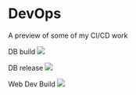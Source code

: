 # DevOps
A preview of some of my CI/CD work


DB build
<img src="https://empyrean-solutions.visualstudio.com/Liquidity%20Stress/_apis/build/status/Liquidity Database/Liquidity%20Stress-Automated%20SQL%20builder"/>

DB release
<img src="https://empyrean-solutions.vsrm.visualstudio.com/_apis/public/Release/badge/802fb9bd-b172-46df-8860-fbb71b9512bb/46/50"/>

Web Dev Build
<img src="https://empyrean-solutions.visualstudio.com/Liquidity%20Stress/_apis/build/status/Liquidity Web/Liquidity%20Stress-Web-Dev?branchName=$/Liquidity Stress/sprint15/Web/NewUI/EmpyreanLiquidity"/>


